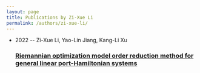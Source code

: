 ```yaml
---
layout: page
title: Publications by Zi-Xue Li
permalink: /authors/zi-xue-li/
---
```


<ul class="post-list">
<li><span class='post-meta'>2022 -- Zi-Xue Li, Yao-Lin Jiang, Kang-Li Xu</span><h3><a class='post-link' href='../../riemannian-optimization-model-order-reduction-method-for-general-linear-port-hamiltonian-systems'>Riemannian optimization model order reduction method for general linear port-Hamiltonian systems</a></h3></li>

</ul>
